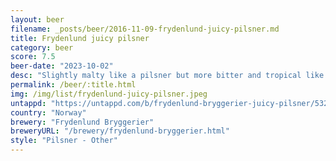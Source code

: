 ```yaml
---
layout: beer
filename: _posts/beer/2016-11-09-frydenlund-juicy-pilsner.md
title: Frydenlund juicy pilsner
category: beer
score: 7.5
beer-date: "2023-10-02"
desc: "Slightly malty like a pilsner but more bitter and tropical like a hazy. It’s a tasty mix that goes down easy"
permalink: /beer/:title.html
img: /img/list/frydenlund-juicy-pilsner.jpeg
untappd: "https://untappd.com/b/frydenlund-bryggerier-juicy-pilsner/5322368"
country: "Norway"
brewery: "Frydenlund Bryggerier"
breweryURL: "/brewery/frydenlund-bryggerier.html"
style: "Pilsner - Other"
---
```

